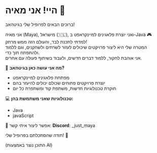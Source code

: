 # היי! אני מאיה 🌸

ברוכים הבאים לפרופיל שלי בגיטהאב!

אני מאיה (Maya), מישראל (🇮🇱), ואני יוצרת פלאגינים למיינקראפט ב-Java 🎮  
למדתי לתכנת לבד, והעולם הזה ממש מרתק!  
המטרה שלי היא ליצור פרויקטים שיכולים לעזור לשרתים ולשחקנים, וגם ללמוד ולהתפתח תוך כדי.  
אני אוהבת לחקור, ללמוד דברים חדשים, ולעבוד בשיתוף פעולה עם אחרים.

🎯 **מה אני עושה כאן בגיטהאב?**
- מפתחת פלאגינים למיינקראפט
- יוצרת פרויקטים פתוחים שכולם יכולים להיעזר בהם
- חוקרת טכנולוגיות חדשות, משתפת קוד ומשתפרת כל יום

💻 **טכנולוגיות שאני משתמשת בהן:**
- Java
- javaScript

💬 אפשר ליצור איתי קשר:
**Discord**: _just_maya

תודה שהסתכלתם בפרופיל שלי! 💜

(התוכן נוצר באמצעות AI)
